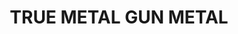 ---
layout: product
title: "TRUE METAL GUN METAL"
price: "750" 
desc: "Metalik boja na bazi voska"
img_path: "/assets/img/AK461.webp"
brand: "AK "
available: true
special_offer: false
new: false
soon: false
cat: "020000"
subcat: "020200"
subsubcat: "020204"
sifra: "AK461"
popular: false
spec: false
---